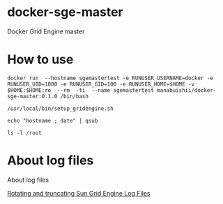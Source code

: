 # docker-sge-master
Docker Grid Engine master

# How to use

```
docker run  --hostname sgemastertest -e RUNUSER_USERNAME=docker -e RUNUSER_UID=1000 -e RUNUSER_GID=100 -e RUNUSER_HOME=$HOME -v $HOME:$HOME:ro  --rm  -ti  --name sgemastertest manabuishii/docker-sge-master:0.1.0 /bin/bash
```

```
/usr/local/bin/setup_gridengine.sh
```

```
echo "hostname ; date" | qsub
```

```
ls -l /root
```

# About log files

About log files

[Rotating and truncating Sun Grid Engine Log Files](http://gridscheduler.sourceforge.net/howto/rotatelogs.html)


